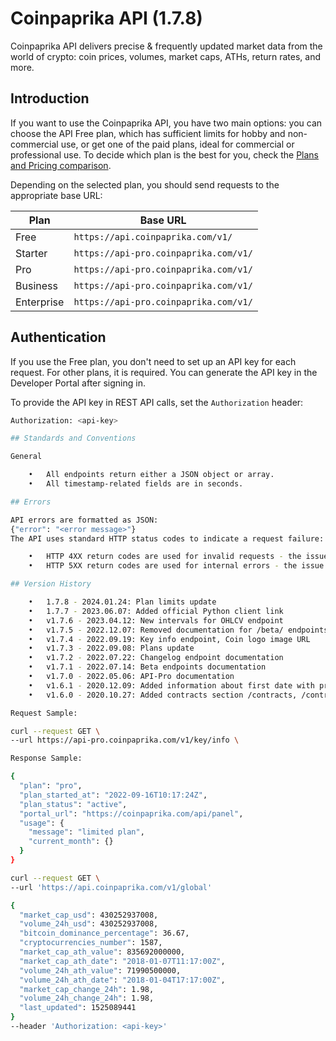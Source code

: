 # Coinpaprika API (1.7.8)

Coinpaprika API delivers precise & frequently updated market data from the world of crypto: coin prices, volumes, market caps, ATHs, return rates, and more.

## Introduction

If you want to use the Coinpaprika API, you have two main options: you can choose the API Free plan, which has sufficient limits for hobby and non-commercial use, or get one of the paid plans, ideal for commercial or professional use. To decide which plan is the best for you, check the [Plans and Pricing comparison](https://coinpaprika.com/pricing).

Depending on the selected plan, you should send requests to the appropriate base URL:

| Plan       | Base URL                             |
|------------|--------------------------------------|
| Free       | `https://api.coinpaprika.com/v1/`    |
| Starter    | `https://api-pro.coinpaprika.com/v1/`|
| Pro        | `https://api-pro.coinpaprika.com/v1/`|
| Business   | `https://api-pro.coinpaprika.com/v1/`|
| Enterprise | `https://api-pro.coinpaprika.com/v1/`|

## Authentication

If you use the Free plan, you don't need to set up an API key for each request. For other plans, it is required. You can generate the API key in the Developer Portal after signing in.

To provide the API key in REST API calls, set the `Authorization` header:

```bash
Authorization: <api-key>

## Standards and Conventions

General

	•	All endpoints return either a JSON object or array.
	•	All timestamp-related fields are in seconds.

## Errors

API errors are formatted as JSON:
{"error": "<error message>"}
The API uses standard HTTP status codes to indicate a request failure:

	•	HTTP 4XX return codes are used for invalid requests - the issue is on the sender’s side.
	•	HTTP 5XX return codes are used for internal errors - the issue is on the server’s side.

## Version History

	•	1.7.8 - 2024.01.24: Plan limits update
	•	1.7.7 - 2023.06.07: Added official Python client link
	•	v1.7.6 - 2023.04.12: New intervals for OHLCV endpoint
	•	v1.7.5 - 2022.12.07: Removed documentation for /beta/ endpoints
	•	v1.7.4 - 2022.09.19: Key info endpoint, Coin logo image URL
	•	v1.7.3 - 2022.09.08: Plans update
	•	v1.7.2 - 2022.07.22: Changelog endpoint documentation
	•	v1.7.1 - 2022.07.14: Beta endpoints documentation
	•	v1.7.0 - 2022.05.06: API-Pro documentation
	•	v1.6.1 - 2020.12.09: Added information about first date with price data for currency ticker /tickers and /tickers/{coin_id}
	•	v1.6.0 - 2020.10.27: Added contracts section /contracts, /contracts/{platform_id}, /contracts/{platform_id}/{contract_address}

Request Sample:

curl --request GET \
--url https://api-pro.coinpaprika.com/v1/key/info \

Response Sample:

{
  "plan": "pro",
  "plan_started_at": "2022-09-16T10:17:24Z",
  "plan_status": "active",
  "portal_url": "https://coinpaprika.com/api/panel",
  "usage": {
    "message": "limited plan",
    "current_month": {}
  }
}

curl --request GET \
--url 'https://api.coinpaprika.com/v1/global'

{
  "market_cap_usd": 430252937008,
  "volume_24h_usd": 430252937008,
  "bitcoin_dominance_percentage": 36.67,
  "cryptocurrencies_number": 1587,
  "market_cap_ath_value": 835692000000,
  "market_cap_ath_date": "2018-01-07T11:17:00Z",
  "volume_24h_ath_value": 71990500000,
  "volume_24h_ath_date": "2018-01-04T17:17:00Z",
  "market_cap_change_24h": 1.98,
  "volume_24h_change_24h": 1.98,
  "last_updated": 1525089441
}
--header 'Authorization: <api-key>'
